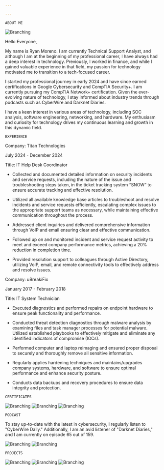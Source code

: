 ```yaml
---

---
```

```
ABOUT ME
```
![Branching](Headshot.jpg)


Hello Everyone,

My name is Ryan Moreno. I am currently Technical Support Analyst, and although I am at the beginning of my professional career, I have always had a deep interest in technology. Previously, I worked in finance, and while I gained valuable experience in that field, my passion for technology motivated me to transition to a tech-focused career.

I started my professional journey in early 2024 and have since earned certifications in Google Cybersecurity and CompTIA Security+. I am currently pursuing my CompTIA Network+ certification. Given the ever-evolving nature of technology, I stay informed about industry trends through podcasts such as CyberWire and Darknet Diaries.

I have a keen interest in various areas of technology, including SOC analysis, software engineering, networking, and hardware. My enthusiasm and curiosity for technology drives my continuous learning and growth in this dynamic field.
```
EXPERIENCE
```
Company: Titan Technologies

July 2024 - December 2024

Title: IT Help Desk Coordinator

* Collected and documented detailed information on security incidents and service requests, including the nature of the issue and troubleshooting steps taken, in the ticket tracking system “SNOW” to ensure accurate tracking and effective resolution.

* Utilized all available knowledge base articles to troubleshoot and resolve incidents and service requests efficiently, escalating complex issues to the appropriate support teams as necessary, while maintaining effective communication throughout the process.

* Addressed client inquiries and delivered comprehensive information through VoIP and email ensuring clear and effective communication.

* Followed up on and monitored incident and service request activity to meet and exceed company performance metrics, achieving a 20% reduction in completion time.

* Provided resolution support to colleagues through Active Directory, utilizing VoIP, email, and remote connectivity tools to effectively address and resolve issues.

Company: uBreakiFix

January 2017 - February 2018

Title: IT System Technician

* Executed diagnostics and performed repairs on endpoint hardware to ensure peak functionality and performance.

* Conducted threat detection diagnostics through malware analysis by examining files and task manager processes for potential malware. Utilized established playbooks to effectively mitigate and eliminate any identified indicators of compromise (IOCs).
  
* Performed computer and laptop reimaging and ensured proper disposal to securely and thoroughly remove all sensitive information.
  
* Regularly applies hardening techniques and maintains/upgrades company systems, hardware, and software to ensure optimal performance and enhance security posture.

* Conducts data backups and recovery procedures to ensure data integrity and protection.

```
CERTIFICATES
```
![Branching](googlesecurity.png) ![Branching](security+.png) ![Branching](network+.png)
```
PODCAST
```
To stay up-to-date with the latest in cybersecurity, I regularly listen to "CyberWire Daily." Additionally, I am an avid listener of "Darknet Diaries," and I am currently on episode 65 out of 159.


![Branching](cyberwire.png)                                                                                                     ![Branching](darknetdiaries.png)
```
PROJECTS
```
![Branching](pcbuild1.JPG)
![Branching](Headshot.jpg)
![Branching](Headshot.jpg)












